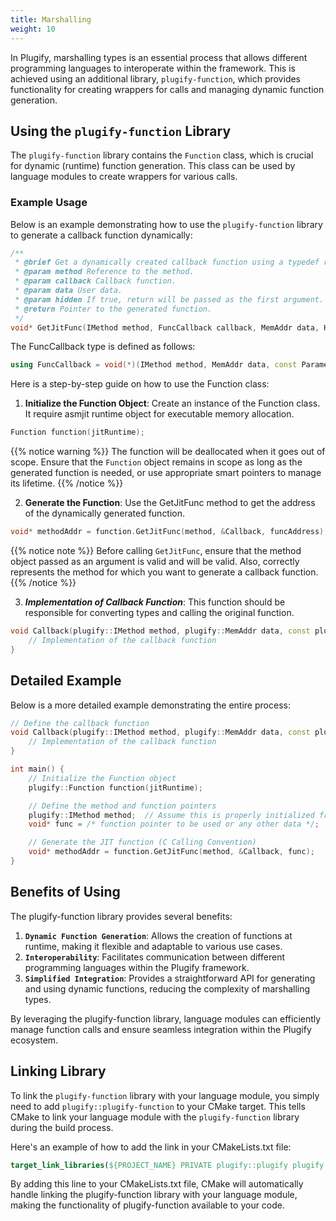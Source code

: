 ```yaml
---
title: Marshalling
weight: 10
---
```


In Plugify, marshalling types is an essential process that allows different programming languages to interoperate within the framework. This is achieved using an additional library, `plugify-function`, which provides functionality for creating wrappers for calls and managing dynamic function generation.

## Using the `plugify-function` Library

The `plugify-function` library contains the `Function` class, which is crucial for dynamic (runtime) function generation. This class can be used by language modules to create wrappers for various calls.

### Example Usage

Below is an example demonstrating how to use the `plugify-function` library to generate a callback function dynamically:

```cpp
/**
 * @brief Get a dynamically created callback function using a typedef represented as a string.
 * @param method Reference to the method.
 * @param callback Callback function.
 * @param data User data.
 * @param hidden If true, return will be passed as the first argument.
 * @return Pointer to the generated function.
 */
void* GetJitFunc(IMethod method, FuncCallback callback, MemAddr data, HiddenParam hidden);
```

The FuncCallback type is defined as follows:
```cpp
using FuncCallback = void(*)(IMethod method, MemAddr data, const Parameters* params, uint8_t count, const ReturnValue* ret);
```

Here is a step-by-step guide on how to use the Function class:

1. **Initialize the Function Object**: Create an instance of the Function class. It require asmjit runtime object for executable memory allocation.
```cpp
Function function(jitRuntime);
```
{{% notice warning %}}
The function will be deallocated when it goes out of scope. Ensure that the `Function` object remains in scope as long as the generated function is needed, or use appropriate smart pointers to manage its lifetime.
{{% /notice %}}

2. **Generate the Function**: Use the GetJitFunc method to get the address of the dynamically generated function.
```cpp
void* methodAddr = function.GetJitFunc(method, &Callback, funcAddress);
```
{{% notice note %}}
Before calling `GetJitFunc`, ensure that the method object passed as an argument is valid and will be valid. Also, correctly represents the method for which you want to generate a callback function.
{{% /notice %}}

3. ***Implementation of Callback Function***: This function should be responsible for converting types and calling the original function. 
```cpp
void Callback(plugify::IMethod method, plugify::MemAddr data, const plugify::Parameters* params, uint8_t count, const plugify::ReturnValue* ret) {
    // Implementation of the callback function
}
```

## Detailed Example

Below is a more detailed example demonstrating the entire process:
```cpp
// Define the callback function
void Callback(plugify::IMethod method, plugify::MemAddr data, const plugify::Parameters* params, uint8_t count, const plugify::ReturnValue* ret) {
    // Implementation of the callback function
}

int main() {
	// Initialize the Function object
	plugify::Function function(jitRuntime);

	// Define the method and function pointers
	plugify::IMethod method;  // Assume this is properly initialized from plugify core
	void* func = /* function pointer to be used or any other data */;

	// Generate the JIT function (C Calling Convention)
	void* methodAddr = function.GetJitFunc(method, &Callback, func);
}
```

## Benefits of Using
The plugify-function library provides several benefits:

1. **`Dynamic Function Generation`**: Allows the creation of functions at runtime, making it flexible and adaptable to various use cases.
2. **`Interoperability`**: Facilitates communication between different programming languages within the Plugify framework.
3. **`Simplified Integration`**: Provides a straightforward API for generating and using dynamic functions, reducing the complexity of marshalling types.

By leveraging the plugify-function library, language modules can efficiently manage function calls and ensure seamless integration within the Plugify ecosystem.

## Linking Library

To link the `plugify-function` library with your language module, you simply need to add `plugify::plugify-function` to your CMake target. This tells CMake to link your language module with the `plugify-function` library during the build process.

Here's an example of how to add the link in your CMakeLists.txt file:

```cmake
target_link_libraries(${PROJECT_NAME} PRIVATE plugify::plugify plugify::plugify-function)
```

By adding this line to your CMakeLists.txt file, CMake will automatically handle linking the plugify-function library with your language module, making the functionality of plugify-function available to your code.

